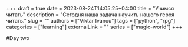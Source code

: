 +++ 
draft = true
date = 2023-08-24T14:05:25+04:00
title = "Учимся читать"
description = "Сегодня наша задача научить нашего героя читать."
slug = ""
authors = ["Viktar Ivanou"]
tags = ["python", "rpg"]
categories = ["learning"]
externalLink = ""
series = ["magic-world"]
+++

#Day two
